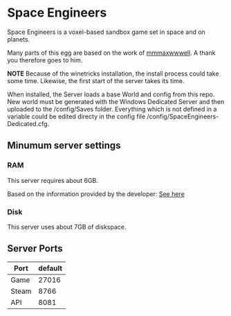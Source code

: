 # Space Engineers
Space Engineers is a voxel-based sandbox game set in space and on planets. 

Many parts of this egg are based on the work of [mmmaxwwwell](https://github.com/mmmaxwwwell/space-engineers-dedicated-docker-linux). A thank you therefore goes to him.

**NOTE**
Because of the winetricks installation, the install process could take some time. Likewise, the first start of the server takes its time.

When installed, the Server loads a base World and config from this repo. New world must be generated with the Windows Dedicated Server and then uploaded to the /config/Saves folder.
Everything which is not defined in a variable could be edited directy in the config file /config/SpaceEngineers-Dedicated.cfg.

## Minumum server settings
### RAM
This server requires about 6GB.

Based on the information provided by the developer: [See here](https://www.spaceengineersgame.com/dedicated-servers/)

### Disk
This server uses about 7GB of diskspace.

## Server Ports

| Port  | default |
|-------|---------|
| Game  | 27016   |
| Steam | 8766    |
| API   | 8081    |
